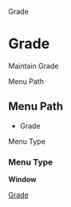 
Grade
# Grade


Maintain Grade

Menu Path
## Menu Path



- Grade

Menu Type
### Menu Type

**Window**


[Grade](functional-guide/window/window-grade.md)